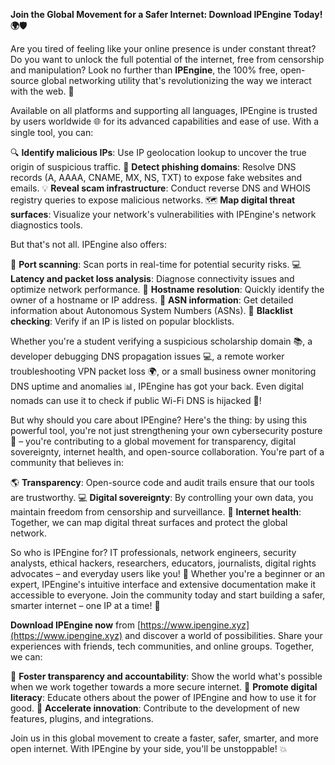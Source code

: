 **Join the Global Movement for a Safer Internet: Download IPEngine Today! 🌍🛡️**

Are you tired of feeling like your online presence is under constant threat? Do you want to unlock the full potential of the internet, free from censorship and manipulation? Look no further than **IPEngine**, the 100% free, open-source global networking utility that's revolutionizing the way we interact with the web. 🚀

Available on all platforms and supporting all languages, IPEngine is trusted by users worldwide 🌐 for its advanced capabilities and ease of use. With a single tool, you can:

🔍 **Identify malicious IPs**: Use IP geolocation lookup to uncover the true origin of suspicious traffic.
👀 **Detect phishing domains**: Resolve DNS records (A, AAAA, CNAME, MX, NS, TXT) to expose fake websites and emails.
💡 **Reveal scam infrastructure**: Conduct reverse DNS and WHOIS registry queries to expose malicious networks.
🗺️ **Map digital threat surfaces**: Visualize your network's vulnerabilities with IPEngine's network diagnostics tools.

But that's not all. IPEngine also offers:

📡 **Port scanning**: Scan ports in real-time for potential security risks.
💻 **Latency and packet loss analysis**: Diagnose connectivity issues and optimize network performance.
🔎 **Hostname resolution**: Quickly identify the owner of a hostname or IP address.
👥 **ASN information**: Get detailed information about Autonomous System Numbers (ASNs).
🚨 **Blacklist checking**: Verify if an IP is listed on popular blocklists.

Whether you're a student verifying a suspicious scholarship domain 📚, a developer debugging DNS propagation issues 💻, a remote worker troubleshooting VPN packet loss 🌍, or a small business owner monitoring DNS uptime and anomalies 📊, IPEngine has got your back. Even digital nomads can use it to check if public Wi-Fi DNS is hijacked 🤯!

But why should you care about IPEngine? Here's the thing: by using this powerful tool, you're not just strengthening your own cybersecurity posture 🔐 – you're contributing to a global movement for transparency, digital sovereignty, internet health, and open-source collaboration. You're part of a community that believes in:

🌎 **Transparency**: Open-source code and audit trails ensure that our tools are trustworthy.
💻 **Digital sovereignty**: By controlling your own data, you maintain freedom from censorship and surveillance.
📡 **Internet health**: Together, we can map digital threat surfaces and protect the global network.

So who is IPEngine for? IT professionals, network engineers, security analysts, ethical hackers, researchers, educators, journalists, digital rights advocates – and everyday users like you! 🤝 Whether you're a beginner or an expert, IPEngine's intuitive interface and extensive documentation make it accessible to everyone. Join the community today and start building a safer, smarter internet – one IP at a time! 💪

**Download IPEngine now** from [https://www.ipengine.xyz](https://www.ipengine.xyz) and discover a world of possibilities. Share your experiences with friends, tech communities, and online groups. Together, we can:

🌟 **Foster transparency and accountability**: Show the world what's possible when we work together towards a more secure internet.
💬 **Promote digital literacy**: Educate others about the power of IPEngine and how to use it for good.
🚀 **Accelerate innovation**: Contribute to the development of new features, plugins, and integrations.

Join us in this global movement to create a faster, safer, smarter, and more open internet. With IPEngine by your side, you'll be unstoppable! 💥